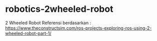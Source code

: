 # robotics-2wheeled-robot
2 Wheeled Robot
Referensi berdasarkan :
https://www.theconstructsim.com/ros-projects-exploring-ros-using-2-wheeled-robot-part-1/
